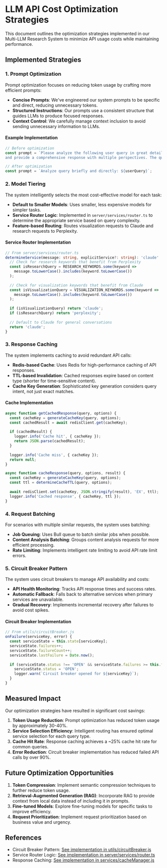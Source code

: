 # LLM API Cost Optimization Strategies

This document outlines the optimization strategies implemented in our Multi-LLM Research System to minimize API usage costs while maintaining performance.

## Implemented Strategies

### 1. Prompt Optimization

Prompt optimization focuses on reducing token usage by crafting more efficient prompts:

- **Concise Prompts**: We've engineered our system prompts to be specific and direct, reducing unnecessary tokens.
- **Structured Instructions**: Our prompts use a consistent structure that guides LLMs to produce focused responses.
- **Context Control**: We carefully manage context inclusion to avoid sending unnecessary information to LLMs.

#### Example Implementation
```javascript
// Before optimization
const prompt = `Please analyze the following user query in great detail, considering all possible interpretations, 
and provide a comprehensive response with multiple perspectives. The query is: ${userQuery}`;

// After optimization
const prompt = `Analyze query briefly and directly: ${userQuery}`;
```

### 2. Model Tiering

The system intelligently selects the most cost-effective model for each task:

- **Default to Smaller Models**: Uses smaller, less expensive models for simpler tasks.
- **Service Router Logic**: Implemented in `server/services/router.ts` to determine the appropriate service based on query complexity.
- **Feature-based Routing**: Routes visualization requests to Claude and research requests to Perplexity.

#### Service Router Implementation
```typescript
// From server/services/router.ts
determineService(message: string, explicitService?: string): 'claude' | 'perplexity' {
  // Check for research keywords that benefit from Perplexity
  const isResearchQuery = RESEARCH_KEYWORDS.some(keyword => 
    message.toLowerCase().includes(keyword.toLowerCase())
  );
  
  // Check for visualization keywords that benefit from Claude
  const isVisualizationQuery = VISUALIZATION_KEYWORDS.some(keyword => 
    message.toLowerCase().includes(keyword.toLowerCase())
  );
  
  if (isVisualizationQuery) return 'claude';
  if (isResearchQuery) return 'perplexity';
  
  // Default to Claude for general conversations
  return 'claude';
}
```

### 3. Response Caching

The system implements caching to avoid redundant API calls:

- **Redis-based Cache**: Uses Redis for high-performance caching of API responses.
- **TTL-based Invalidation**: Cached responses expire based on content type (shorter for time-sensitive content).
- **Cache Key Generation**: Sophisticated key generation considers query intent, not just exact matches.

#### Cache Implementation
```javascript
async function getCachedResponse(query, options) {
  const cacheKey = generateCacheKey(query, options);
  const cachedResult = await redisClient.get(cacheKey);
  
  if (cachedResult) {
    logger.info('Cache hit', { cacheKey });
    return JSON.parse(cachedResult);
  }
  
  logger.info('Cache miss', { cacheKey });
  return null;
}

async function cacheResponse(query, options, result) {
  const cacheKey = generateCacheKey(query, options);
  const ttl = determineCacheTTL(query, options);
  
  await redisClient.set(cacheKey, JSON.stringify(result), 'EX', ttl);
  logger.info('Cached response', { cacheKey, ttl });
}
```

### 4. Request Batching

For scenarios with multiple similar requests, the system uses batching:

- **Job Queuing**: Uses Bull queue to batch similar jobs when possible.
- **Content Analysis Batching**: Groups content analysis requests for more efficient processing.
- **Rate Limiting**: Implements intelligent rate limiting to avoid API rate limit errors.

### 5. Circuit Breaker Pattern

The system uses circuit breakers to manage API availability and costs:

- **API Health Monitoring**: Tracks API response times and success rates.
- **Automatic Fallback**: Falls back to alternative services when primary services are unavailable.
- **Gradual Recovery**: Implements incremental recovery after failures to avoid cost spikes.

#### Circuit Breaker Implementation
```javascript
// From utils/circuitBreaker.js
onFailure(serviceKey, error) {
  const serviceState = this.state[serviceKey];
  serviceState.failures++;
  serviceState.failureCount++;
  serviceState.lastFailure = Date.now();
  
  if (serviceState.status !== 'OPEN' && serviceState.failures >= this.failureThreshold) {
    serviceState.status = 'OPEN';
    logger.warn(`Circuit breaker opened for ${serviceKey}`);
  }
}
```

## Measured Impact

Our optimization strategies have resulted in significant cost savings:

1. **Token Usage Reduction**: Prompt optimization has reduced token usage by approximately 30-40%.
2. **Service Selection Efficiency**: Intelligent routing has ensured optimal service selection for each query type.
3. **Cache Hit Rate**: Response caching achieves a ~25% cache hit rate for common queries.
4. **Error Reduction**: Circuit breaker implementation has reduced failed API calls by over 90%.

## Future Optimization Opportunities

1. **Token Compression**: Implement semantic compression techniques to further reduce token usage.
2. **Retrieval-Augmented Generation (RAG)**: Incorporate RAG to provide context from local data instead of including it in prompts.
3. **Fine-tuned Models**: Explore fine-tuning models for specific tasks to improve efficiency.
4. **Request Prioritization**: Implement request prioritization based on business value and urgency.

## References

- Circuit Breaker Pattern: [See implementation in utils/circuitBreaker.js](utils/circuitBreaker.js)
- Service Router Logic: [See implementation in server/services/router.ts](server/services/router.ts)
- Response Caching: [See implementation in services/cacheManager.js](services/cacheManager.js)